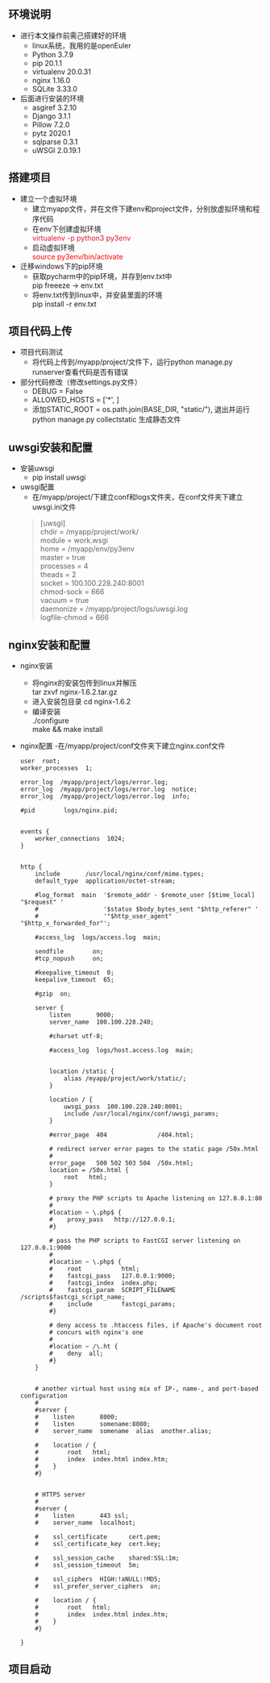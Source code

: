 ## 环境说明
* 进行本文操作前需己搭建好的环境
  - linux系统，我用的是openEuler
  - Python 3.7.9
  - pip 20.1.1
  - virtualenv 20.0.31
  - nginx 1.16.0
  - SQLite 3.33.0
* 后面进行安装的环境 
  - asgiref 3.2.10
  - Django 3.1.1
  - Pillow 7.2.0
  - pytz 2020.1
  - sqlparse 0.3.1
  - uWSGI 2.0.19.1

## 搭建项目
* 建立一个虚拟环境
  - 建立myapp文件，并在文件下建env和project文件，分别放虚拟环境和程序代码
  - 在env下创建虚拟环境      
    <font color="#DC143C">virtualenv -p python3 py3env</font>
  - 启动虚拟环境     
    <font color="red">source py3env/bin/activate</font>
* 迁移windows下的pip环境
  - 获取pycharm中的pip环境，并存到env.txt中         
    pip freeeze -> env.txt
  - 将env.txt传到linux中，并安装里面的环境     
    pip install -r env.txt
    
## 项目代码上传
* 项目代码测试
  - 将代码上传到/myapp/project/文件下，运行python manage.py runserver查看代码是否有错误
* 部分代码修改（修改settings.py文件）
  - DEBUG = False 
  - ALLOWED_HOSTS = ['*',  ]
  - 添加STATIC_ROOT = os.path.join(BASE_DIR, "static/"), 退出并运行 python manage.py collectstatic 生成静态文件
  
## uwsgi安装和配置
* 安装uwsgi
  - pip install uwsgi
* uwsgi配置
  - 在/myapp/project/下建立conf和logs文件夹，在conf文件夹下建立uwsgi.ini文件
  >[uwsgi]  
  >chdir = /myapp/project/work/     
  >module = work.wsgi     
  >home = /myapp/env/py3env      
  >master = true      
  >processes = 4     
  >theads = 2      
  >socket = 100.100.228.240:8001     
  >chmod-sock = 666     
  >vacuum = true    
  >daemonize = /myapp/project/logs/uwsgi.log            
  >logfile-chmod = 666 
  
## nginx安装和配置
* nginx安装
  - 将nginx的安装包传到linux并解压     
    tar zxvf nginx-1.6.2.tar.gz
  - 进入安装包目录
    cd nginx-1.6.2
  - 编译安装  
    ./configure    
    make && make install   
* nginx配置
  -在/myapp/project/conf文件夹下建立nginx.conf文件
   
      user  root;
      worker_processes  1;

      error_log  /myapp/project/logs/error.log;
      error_log  /myapp/project/logs/error.log  notice;
      error_log  /myapp/project/logs/error.log  info;

      #pid        logs/nginx.pid;


      events {
          worker_connections  1024;
      }


      http {
          include       /usr/local/nginx/conf/mime.types;
          default_type  application/octet-stream;

          #log_format  main  '$remote_addr - $remote_user [$time_local] "$request" '
          #                  '$status $body_bytes_sent "$http_referer" '
          #                  '"$http_user_agent" "$http_x_forwarded_for"';

          #access_log  logs/access.log  main;

          sendfile        on;
          #tcp_nopush     on;

          #keepalive_timeout  0;
          keepalive_timeout  65;

          #gzip  on;

          server {
              listen       9000;
              server_name  100.100.228.240;

              #charset utf-8;

              #access_log  logs/host.access.log  main;


              location /static {
                  alias /myapp/project/work/static/; 
              }

              location / {
                  uwsgi_pass  100.100.228.240:8001;
                  include /usr/local/nginx/conf/uwsgi_params;
              }

              #error_page  404              /404.html;

              # redirect server error pages to the static page /50x.html
              #
              error_page   500 502 503 504  /50x.html;
              location = /50x.html {
                  root   html;
              }

              # proxy the PHP scripts to Apache listening on 127.0.0.1:80
              #
              #location ~ \.php$ {
              #    proxy_pass   http://127.0.0.1;
              #}

              # pass the PHP scripts to FastCGI server listening on 127.0.0.1:9000
              #
              #location ~ \.php$ {
              #    root           html;
              #    fastcgi_pass   127.0.0.1:9000;
              #    fastcgi_index  index.php;
              #    fastcgi_param  SCRIPT_FILENAME  /scripts$fastcgi_script_name;
              #    include        fastcgi_params;
              #}

              # deny access to .htaccess files, if Apache's document root
              # concurs with nginx's one
              #
              #location ~ /\.ht {
              #    deny  all;
              #}
          }


          # another virtual host using mix of IP-, name-, and port-based configuration
          #
          #server {
          #    listen       8000;
          #    listen       somename:8080;
          #    server_name  somename  alias  another.alias;

          #    location / {
          #        root   html;
          #        index  index.html index.htm;
          #    }
          #}


          # HTTPS server
          #
          #server {
          #    listen       443 ssl;
          #    server_name  localhost;

          #    ssl_certificate      cert.pem;
          #    ssl_certificate_key  cert.key;

          #    ssl_session_cache    shared:SSL:1m;
          #    ssl_session_timeout  5m;

          #    ssl_ciphers  HIGH:!aNULL:!MD5;
          #    ssl_prefer_server_ciphers  on;

          #    location / {
          #        root   html;
          #        index  index.html index.htm;
          #    }
          #}

      }
## 项目启动







  
